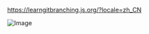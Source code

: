 https://learngitbranching.js.org/?locale=zh_CN

![Image](https://github.com/user-attachments/assets/2da6dec7-833d-4e60-952b-7cb55c37b4b3)